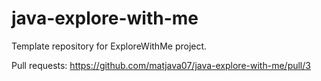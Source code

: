 # java-explore-with-me
Template repository for ExploreWithMe project.

Pull requests: https://github.com/matjava07/java-explore-with-me/pull/3
